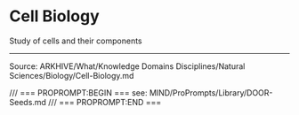 # Cell Biology

Study of cells and their components

---
Source: ARKHIVE/What/Knowledge Domains Disciplines/Natural Sciences/Biology/Cell-Biology.md

/// === PROPROMPT:BEGIN ===
see: MIND/ProPrompts/Library/DOOR-Seeds.md
/// === PROPROMPT:END ===
